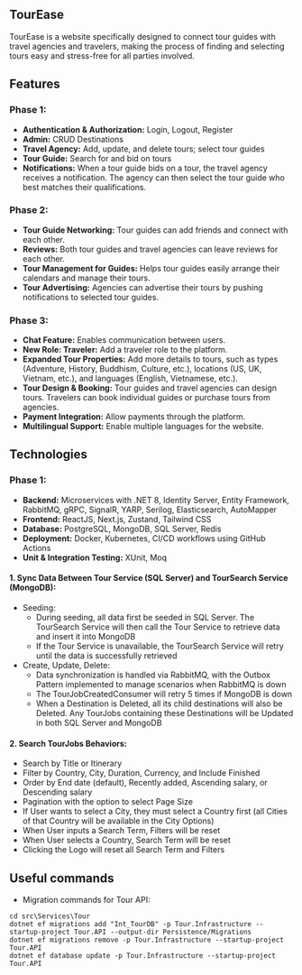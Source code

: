 ## TourEase
TourEase is a website specifically designed to connect tour guides with travel agencies and travelers, making the process of finding and selecting tours easy and stress-free for all parties involved.

## Features

### Phase 1:
- **Authentication & Authorization:** Login, Logout, Register
- **Admin:** CRUD Destinations
- **Travel Agency:** Add, update, and delete tours; select tour guides
- **Tour Guide:** Search for and bid on tours
- **Notifications:** When a tour guide bids on a tour, the travel agency receives a notification. The agency can then select the tour guide who best matches their qualifications.

### Phase 2:
- **Tour Guide Networking:** Tour guides can add friends and connect with each other.
- **Reviews:** Both tour guides and travel agencies can leave reviews for each other.
- **Tour Management for Guides:** Helps tour guides easily arrange their calendars and manage their tours.
- **Tour Advertising:** Agencies can advertise their tours by pushing notifications to selected tour guides.

### Phase 3:
- **Chat Feature:** Enables communication between users.
- **New Role: Traveler:** Add a traveler role to the platform.
- **Expanded Tour Properties:** Add more details to tours, such as types (Adventure, History, Buddhism, Culture, etc.), locations (US, UK, Vietnam, etc.), and languages (English, Vietnamese, etc.).
- **Tour Design & Booking:** Tour guides and travel agencies can design tours. Travelers can book individual guides or purchase tours from agencies.
- **Payment Integration:** Allow payments through the platform.
- **Multilingual Support:** Enable multiple languages for the website.

## Technologies

### Phase 1:
- **Backend:** Microservices with .NET 8, Identity Server, Entity Framework, RabbitMQ, gRPC, SignalR, YARP, Serilog, Elasticsearch, AutoMapper
- **Frontend:** ReactJS, Next.js, Zustand, Tailwind CSS
- **Database:** PostgreSQL, MongoDB, SQL Server, Redis
- **Deployment:** Docker, Kubernetes, CI/CD workflows using GitHub Actions
- **Unit & Integration Testing:** XUnit, Moq

#### 1. Sync Data Between Tour Service (SQL Server) and TourSearch Service (MongoDB):
- Seeding:
	- During seeding, all data first be seeded in SQL Server. The TourSearch Service will then call the Tour Service to retrieve data and insert it into MongoDB
	- If the Tour Service is unavailable, the TourSearch Service will retry until the data is successfully retrieved
- Create, Update, Delete:
	- Data synchronization is handled via RabbitMQ, with the Outbox Pattern implemented to manage scenarios when RabbitMQ is down
	- The TourJobCreatedConsumer will retry 5 times if MongoDB is down
	- When a Destination is Deleted, all its child destinations will also be Deleted. Any TourJobs containing these Destinations will be Updated in both SQL Server and MongoDB

#### 2. Search TourJobs Behaviors:
- Search by Title or Itinerary
- Filter by Country, City, Duration, Currency, and Include Finished
- Order by End date (default), Recently added, Ascending salary, or Descending salary
- Pagination with the option to select Page Size
- If User wants to select a City, they must select a Country first (all Cities of that Country will be available in the City Options)
- When User inputs a Search Term, Filters will be reset
- When User selects a Country, Search Term will be reset
- Clicking the Logo will reset all Search Term and Filters

## Useful commands
- Migration commands for Tour API:
```
cd src\Services\Tour
dotnet ef migrations add "Int_TourDB" -p Tour.Infrastructure --startup-project Tour.API --output-dir Persistence/Migrations
dotnet ef migrations remove -p Tour.Infrastructure --startup-project Tour.API
dotnet ef database update -p Tour.Infrastructure --startup-project Tour.API
```